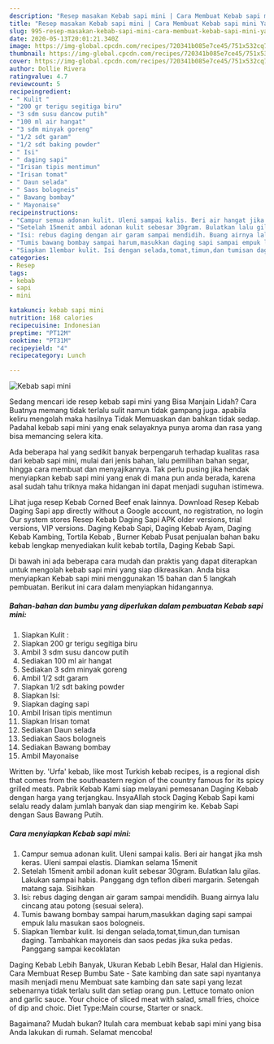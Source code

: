 ```yaml
---
description: "Resep masakan Kebab sapi mini | Cara Membuat Kebab sapi mini Yang Enak Dan Mudah"
title: "Resep masakan Kebab sapi mini | Cara Membuat Kebab sapi mini Yang Enak Dan Mudah"
slug: 995-resep-masakan-kebab-sapi-mini-cara-membuat-kebab-sapi-mini-yang-enak-dan-mudah
date: 2020-05-13T20:01:21.340Z
image: https://img-global.cpcdn.com/recipes/720341b085e7ce45/751x532cq70/kebab-sapi-mini-foto-resep-utama.jpg
thumbnail: https://img-global.cpcdn.com/recipes/720341b085e7ce45/751x532cq70/kebab-sapi-mini-foto-resep-utama.jpg
cover: https://img-global.cpcdn.com/recipes/720341b085e7ce45/751x532cq70/kebab-sapi-mini-foto-resep-utama.jpg
author: Dollie Rivera
ratingvalue: 4.7
reviewcount: 5
recipeingredient:
- " Kulit "
- "200 gr terigu segitiga biru"
- "3 sdm susu dancow putih"
- "100 ml air hangat"
- "3 sdm minyak goreng"
- "1/2 sdt garam"
- "1/2 sdt baking powder"
- " Isi"
- " daging sapi"
- "Irisan tipis mentimun"
- "Irisan tomat"
- " Daun selada"
- " Saos bologneis"
- " Bawang bombay"
- " Mayonaise"
recipeinstructions:
- "Campur semua adonan kulit. Uleni sampai kalis. Beri air hangat jika msh keras. Uleni sampai elastis. Diamkan selama 15menit"
- "Setelah 15menit ambil adonan kulit sebesar 30gram. Bulatkan lalu gilas. Lakukan sampai habis. Panggang dgn teflon diberi margarin. Setengah matang saja. Sisihkan"
- "Isi: rebus daging dengan air garam sampai mendidih. Buang airnya lalu cincang atau potong (sesuai selera)."
- "Tumis bawang bombay sampai harum,masukkan daging sapi sampai empuk lalu masukan saos bologneis."
- "Siapkan 1lembar kulit. Isi dengan selada,tomat,timun,dan tumisan daging. Tambahkan mayoneis dan saos pedas jika suka pedas. Panggang sampai kecoklatan"
categories:
- Resep
tags:
- kebab
- sapi
- mini

katakunci: kebab sapi mini 
nutrition: 168 calories
recipecuisine: Indonesian
preptime: "PT12M"
cooktime: "PT31M"
recipeyield: "4"
recipecategory: Lunch

---
```



![Kebab sapi mini](https://img-global.cpcdn.com/recipes/720341b085e7ce45/751x532cq70/kebab-sapi-mini-foto-resep-utama.jpg)

Sedang mencari ide resep kebab sapi mini yang Bisa Manjain Lidah? Cara Buatnya memang tidak terlalu sulit namun tidak gampang juga. apabila keliru mengolah maka hasilnya Tidak Memuaskan dan bahkan tidak sedap. Padahal kebab sapi mini yang enak selayaknya punya aroma dan rasa yang bisa memancing selera kita.

Ada beberapa hal yang sedikit banyak berpengaruh terhadap kualitas rasa dari kebab sapi mini, mulai dari jenis bahan, lalu pemilihan bahan segar, hingga cara membuat dan menyajikannya. Tak perlu pusing jika hendak menyiapkan kebab sapi mini yang enak di mana pun anda berada, karena asal sudah tahu triknya maka hidangan ini dapat menjadi suguhan istimewa.

Lihat juga resep Kebab Corned Beef enak lainnya. Download Resep Kebab Daging Sapi app directly without a Google account, no registration, no login Our system stores Resep Kebab Daging Sapi APK older versions, trial versions, VIP versions. Daging Kebab Sapi, Daging Kebab Ayam, Daging Kebab Kambing, Tortila Kebab , Burner Kebab Pusat penjualan bahan baku kebab lengkap menyediakan kulit kebab tortila, Daging Kebab Sapi.


Di bawah ini ada beberapa cara mudah dan praktis yang dapat diterapkan untuk mengolah kebab sapi mini yang siap dikreasikan. Anda bisa menyiapkan Kebab sapi mini menggunakan 15 bahan dan 5 langkah pembuatan. Berikut ini cara dalam menyiapkan hidangannya.

<!--inarticleads1-->

##### Bahan-bahan dan bumbu yang diperlukan dalam pembuatan Kebab sapi mini:

1. Siapkan  Kulit :
1. Siapkan 200 gr terigu segitiga biru
1. Ambil 3 sdm susu dancow putih
1. Sediakan 100 ml air hangat
1. Sediakan 3 sdm minyak goreng
1. Ambil 1/2 sdt garam
1. Siapkan 1/2 sdt baking powder
1. Siapkan  Isi:
1. Siapkan  daging sapi
1. Ambil Irisan tipis mentimun
1. Siapkan Irisan tomat
1. Sediakan  Daun selada
1. Sediakan  Saos bologneis
1. Sediakan  Bawang bombay
1. Ambil  Mayonaise


Written by. &#39;Urfa&#39; kebab, like most Turkish kebab recipes, is a regional dish that comes from the southeastern region of the country famous for its spicy grilled meats. Pabrik Kebab Kami siap melayani pemesanan Daging Kebab dengan harga yang terjangkau. InsyaAllah stock Daging Kebab Sapi kami selalu ready dalam jumlah banyak dan siap mengirim ke. Kebab Sapi dengan Saus Bawang Putih. 

<!--inarticleads2-->

##### Cara menyiapkan Kebab sapi mini:

1. Campur semua adonan kulit. Uleni sampai kalis. Beri air hangat jika msh keras. Uleni sampai elastis. Diamkan selama 15menit
1. Setelah 15menit ambil adonan kulit sebesar 30gram. Bulatkan lalu gilas. Lakukan sampai habis. Panggang dgn teflon diberi margarin. Setengah matang saja. Sisihkan
1. Isi: rebus daging dengan air garam sampai mendidih. Buang airnya lalu cincang atau potong (sesuai selera).
1. Tumis bawang bombay sampai harum,masukkan daging sapi sampai empuk lalu masukan saos bologneis.
1. Siapkan 1lembar kulit. Isi dengan selada,tomat,timun,dan tumisan daging. Tambahkan mayoneis dan saos pedas jika suka pedas. Panggang sampai kecoklatan


Daging Kebab Lebih Banyak, Ukuran Kebab Lebih Besar, Halal dan Higienis. Cara Membuat Resep Bumbu Sate - Sate kambing dan sate sapi nyantanya masih menjadi menu Membuat sate kambing dan sate sapi yang lezat sebenarnya tidak terlalu sulit dan setiap orang pun. Lettuce tomato onion and garlic sauce. Your choice of sliced meat with salad, small fries, choice of dip and choic. Diet Type:Main course, Starter or snack. 

Bagaimana? Mudah bukan? Itulah cara membuat kebab sapi mini yang bisa Anda lakukan di rumah. Selamat mencoba!
